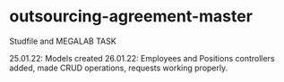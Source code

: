 # outsourcing-agreement-master
Studfile and MEGALAB TASK

25.01.22: Models created
26.01.22: Employees and Positions controllers added, made CRUD operations, requests working properly.
